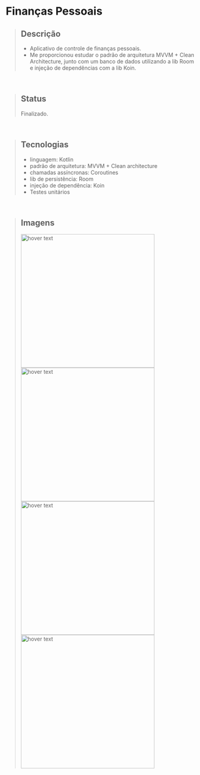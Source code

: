 # Finanças Pessoais

> ## Descrição
>
> - Aplicativo de controle de finanças pessoais.
> - Me proporcionou estudar o padrão de arquitetura MVVM + Clean Architecture, junto com um banco de dados utilizando a lib Room e injeção de dependências com a lib Koin.
> 
<br/>

> ## Status
> Finalizado.
<br/>

> ## Tecnologias
>
> - linguagem: Kotlin
> - padrão de arquitetura: MVVM + Clean architecture
> - chamadas assíncronas: Coroutines
> - lib de persistência: Room
> - injeção de dependência: Koin
> - Testes unitários
>
<br/>

> ## Imagens
> 
> <p align="start">
> <img src="https://user-images.githubusercontent.com/12566865/151184916-e286f053-1046-4dac-81ce-329c328f861a.jpeg" width="350" title="hover text">
> <img src="https://user-images.githubusercontent.com/12566865/151225829-8694b620-b1cf-45d5-a0fd-7dc1c5c48f69.jpeg" width="350" title="hover text">
> <img src="https://user-images.githubusercontent.com/12566865/151225836-0fb0c62f-4fe7-4221-9255-5681edd376ab.jpeg" width="350" title="hover text">
> <img src="https://user-images.githubusercontent.com/12566865/151225837-37e4386a-8fa9-42cf-9085-846f9eba3964.jpeg" width="350" title="hover text">
> 
> </p>
> 
